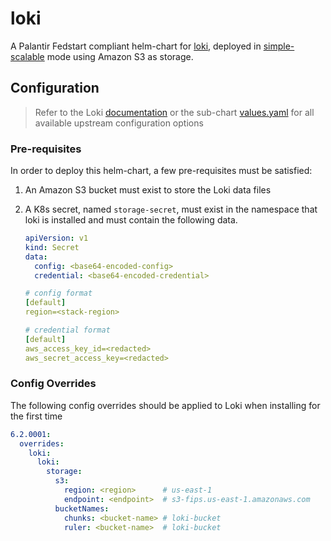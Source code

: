 # loki

A Palantir Fedstart compliant helm-chart for [loki](https://github.com/grafana/loki), deployed in [simple-scalable](https://grafana.com/docs/loki/latest/get-started/deployment-modes/#simple-scalable) mode using Amazon S3 as storage.

## Configuration

> Refer to the Loki [documentation](https://grafana.com/docs/loki/next/setup/install/helm/reference/) or the sub-chart [values.yaml](./charts/loki/values.yaml) for all available upstream configuration options

### Pre-requisites

In order to deploy this helm-chart, a few pre-requisites must be satisfied:

1. An Amazon S3 bucket must exist to store the Loki data files
2. A K8s secret, named `storage-secret`, must exist in the namespace that loki is installed and must contain the following data.

   ```yaml
   apiVersion: v1
   kind: Secret
   data:
     config: <base64-encoded-config>
     credential: <base64-encoded-credential>
   ```

   ```yaml
   # config format
   [default]
   region=<stack-region>
   ```

   ```yaml
   # credential format
   [default]
   aws_access_key_id=<redacted>
   aws_secret_access_key=<redacted>
   ```

### Config Overrides

The following config overrides should be applied to Loki when installing for the first time

```yaml
6.2.0001:
  overrides:
    loki:
      loki:
        storage:
          s3:
            region: <region>      # us-east-1
            endpoint: <endpoint>  # s3-fips.us-east-1.amazonaws.com
          bucketNames:
            chunks: <bucket-name> # loki-bucket
            ruler: <bucket-name>  # loki-bucket
```
